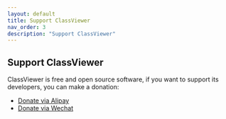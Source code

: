 ```yaml
---
layout: default
title: Support ClassViewer
nav_order: 3
description: "Support ClassViewer"
---
```


## Support ClassViewer

ClassViewer is free and open source software, if you want to support its developers, you can make a donation:

* [Donate via Alipay](https://www.glavo.org/assets/img/alipay.png)
* [Donate via Wechat](https://www.glavo.org/assets/img/weixinpay.png)